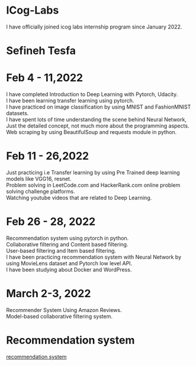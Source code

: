 # ICog-Labs
I have officially joined icog labs internship program since January 2022.<br>

# Sefineh Tesfa<br>

# Feb 4 - 11,2022<br>

I have completed Introduction to Deep Learning with Pytorch, Udacity.<br>
I have been learning transfer learning using pytorch.<br>
I have practiced on image classification by using MNIST and FashionMNIST datasets.<br>
I have spent lots of time understanding the scene behind Neural Network, Just the detailed concept, not much more about the programming aspects.<br>
Web scraping by using BeautifulSoup and requests module in python.<br>
# Feb 11 - 26,2022
Just practicing i.e Transfer learning by using Pre Trained deep learning models like VGG16, resnet. <br>
Problem solving in LeetCode.com and HackerRank.com online problem solving challenge platforms.<br>
Watching youtube videos that are related to Deep Learning. <br>

# Feb 26 - 28, 2022<br>
Recommendation system using pytorch in python. <br>
Collaborative filtering and Content based filtering.<br>
User-based filtering and Item based filtering.<br>
I have been practicing recommendation system with Neural Network  by using MovieLens dataset and Pytorch low level API.<br>
I have been studying about Docker and WordPress.<br>

# March 2-3, 2022
Recommender System Using Amazon Reviews.<br>
Model-based collaborative filtering system.<br>

# Recommendation system 
<a href="https://www.jiristodulka.com/post/recsys_cf/">recommendation system</a>



